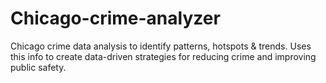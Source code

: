 # Chicago-crime-analyzer
Chicago crime data analysis to identify patterns, hotspots &amp; trends. Uses this info to create data-driven strategies for reducing crime and improving public safety.
